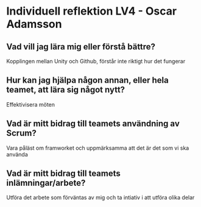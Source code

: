 # Individuell reflektion LV4 - Oscar Adamsson
## Vad vill jag lära mig eller förstå bättre?
Kopplingen mellan Unity och Github, förstår inte riktigt hur det fungerar
## Hur kan jag hjälpa någon annan, eller hela teamet, att lära sig något nytt?
Effektivisera möten
## Vad är mitt bidrag till teamets användning av Scrum?
Vara påläst om framworket och uppmärksamma att det är det som vi ska använda
## Vad är mitt bidrag till teamets inlämningar/arbete?
Utföra det arbete som förväntas av mig och ta intiativ i att utföra olika delar
